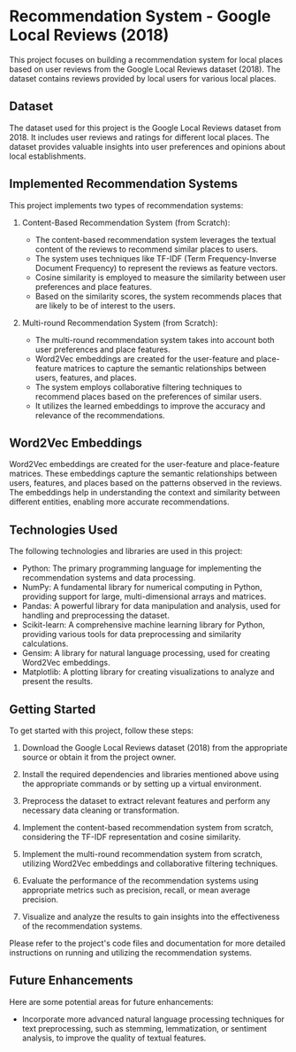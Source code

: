 # Recommendation System - Google Local Reviews (2018)

This project focuses on building a recommendation system for local places based on user reviews from the Google Local Reviews dataset (2018). The dataset contains reviews provided by local users for various local places.

## Dataset

The dataset used for this project is the Google Local Reviews dataset from 2018. It includes user reviews and ratings for different local places. The dataset provides valuable insights into user preferences and opinions about local establishments.

## Implemented Recommendation Systems

This project implements two types of recommendation systems:

1. Content-Based Recommendation System (from Scratch):
   - The content-based recommendation system leverages the textual content of the reviews to recommend similar places to users.
   - The system uses techniques like TF-IDF (Term Frequency-Inverse Document Frequency) to represent the reviews as feature vectors.
   - Cosine similarity is employed to measure the similarity between user preferences and place features.
   - Based on the similarity scores, the system recommends places that are likely to be of interest to the users.

2. Multi-round Recommendation System (from Scratch):
   - The multi-round recommendation system takes into account both user preferences and place features.
   - Word2Vec embeddings are created for the user-feature and place-feature matrices to capture the semantic relationships between users, features, and places.
   - The system employs collaborative filtering techniques to recommend places based on the preferences of similar users.
   - It utilizes the learned embeddings to improve the accuracy and relevance of the recommendations.

## Word2Vec Embeddings

Word2Vec embeddings are created for the user-feature and place-feature matrices. These embeddings capture the semantic relationships between users, features, and places based on the patterns observed in the reviews. The embeddings help in understanding the context and similarity between different entities, enabling more accurate recommendations.

## Technologies Used

The following technologies and libraries are used in this project:

- Python: The primary programming language for implementing the recommendation systems and data processing.
- NumPy: A fundamental library for numerical computing in Python, providing support for large, multi-dimensional arrays and matrices.
- Pandas: A powerful library for data manipulation and analysis, used for handling and preprocessing the dataset.
- Scikit-learn: A comprehensive machine learning library for Python, providing various tools for data preprocessing and similarity calculations.
- Gensim: A library for natural language processing, used for creating Word2Vec embeddings.
- Matplotlib: A plotting library for creating visualizations to analyze and present the results.

## Getting Started

To get started with this project, follow these steps:

1. Download the Google Local Reviews dataset (2018) from the appropriate source or obtain it from the project owner.

2. Install the required dependencies and libraries mentioned above using the appropriate commands or by setting up a virtual environment.

3. Preprocess the dataset to extract relevant features and perform any necessary data cleaning or transformation.

4. Implement the content-based recommendation system from scratch, considering the TF-IDF representation and cosine similarity.

5. Implement the multi-round recommendation system from scratch, utilizing Word2Vec embeddings and collaborative filtering techniques.

6. Evaluate the performance of the recommendation systems using appropriate metrics such as precision, recall, or mean average precision.

7. Visualize and analyze the results to gain insights into the effectiveness of the recommendation systems.

Please refer to the project's code files and documentation for more detailed instructions on running and utilizing the recommendation systems.

## Future Enhancements

Here are some potential areas for future enhancements:

- Incorporate more advanced natural language processing techniques for text preprocessing, such as stemming, lemmatization, or sentiment analysis, to improve the quality of textual features.


